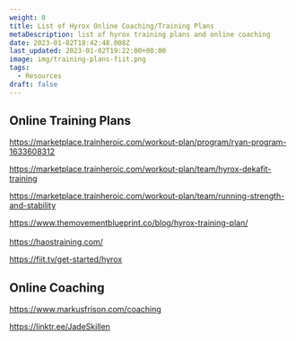 ```yaml
---
weight: 0
title: List of Hyrox Online Coaching/Training Plans
metaDescription: list of hyrox training plans and online coaching
date: 2023-01-02T18:42:48.008Z
last_updated: 2023-01-02T19:22:00+00:00
image: img/training-plans-fiit.png
tags:
  - Resources
draft: false
---
```

## Online Training Plans



<https://marketplace.trainheroic.com/workout-plan/program/ryan-program-1633608312>

<https://marketplace.trainheroic.com/workout-plan/team/hyrox-dekafit-training>

<https://marketplace.trainheroic.com/workout-plan/team/running-strength-and-stability>

<https://www.themovementblueprint.co/blog/hyrox-training-plan/>\
\
<https://haostraining.com/>

<https://fiit.tv/get-started/hyrox>

## Online Coaching

<https://www.markusfrison.com/coaching>

<https://linktr.ee/JadeSkillen>